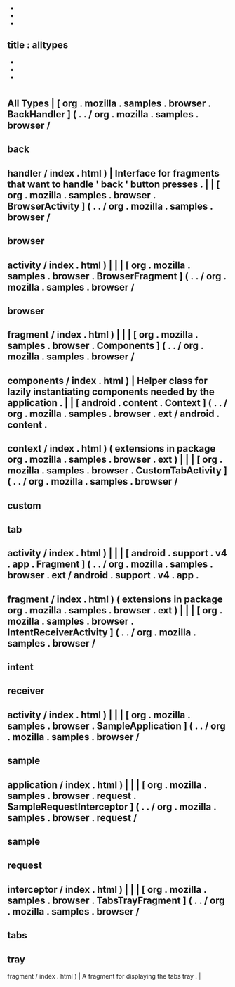 -
-
-
title
:
alltypes
-
-
-
-
#
#
#
All
Types
|
[
org
.
mozilla
.
samples
.
browser
.
BackHandler
]
(
.
.
/
org
.
mozilla
.
samples
.
browser
/
-
back
-
handler
/
index
.
html
)
|
Interface
for
fragments
that
want
to
handle
'
back
'
button
presses
.
|
|
[
org
.
mozilla
.
samples
.
browser
.
BrowserActivity
]
(
.
.
/
org
.
mozilla
.
samples
.
browser
/
-
browser
-
activity
/
index
.
html
)
|
|
|
[
org
.
mozilla
.
samples
.
browser
.
BrowserFragment
]
(
.
.
/
org
.
mozilla
.
samples
.
browser
/
-
browser
-
fragment
/
index
.
html
)
|
|
|
[
org
.
mozilla
.
samples
.
browser
.
Components
]
(
.
.
/
org
.
mozilla
.
samples
.
browser
/
-
components
/
index
.
html
)
|
Helper
class
for
lazily
instantiating
components
needed
by
the
application
.
|
|
[
android
.
content
.
Context
]
(
.
.
/
org
.
mozilla
.
samples
.
browser
.
ext
/
android
.
content
.
-
context
/
index
.
html
)
(
extensions
in
package
org
.
mozilla
.
samples
.
browser
.
ext
)
|
|
|
[
org
.
mozilla
.
samples
.
browser
.
CustomTabActivity
]
(
.
.
/
org
.
mozilla
.
samples
.
browser
/
-
custom
-
tab
-
activity
/
index
.
html
)
|
|
|
[
android
.
support
.
v4
.
app
.
Fragment
]
(
.
.
/
org
.
mozilla
.
samples
.
browser
.
ext
/
android
.
support
.
v4
.
app
.
-
fragment
/
index
.
html
)
(
extensions
in
package
org
.
mozilla
.
samples
.
browser
.
ext
)
|
|
|
[
org
.
mozilla
.
samples
.
browser
.
IntentReceiverActivity
]
(
.
.
/
org
.
mozilla
.
samples
.
browser
/
-
intent
-
receiver
-
activity
/
index
.
html
)
|
|
|
[
org
.
mozilla
.
samples
.
browser
.
SampleApplication
]
(
.
.
/
org
.
mozilla
.
samples
.
browser
/
-
sample
-
application
/
index
.
html
)
|
|
|
[
org
.
mozilla
.
samples
.
browser
.
request
.
SampleRequestInterceptor
]
(
.
.
/
org
.
mozilla
.
samples
.
browser
.
request
/
-
sample
-
request
-
interceptor
/
index
.
html
)
|
|
|
[
org
.
mozilla
.
samples
.
browser
.
TabsTrayFragment
]
(
.
.
/
org
.
mozilla
.
samples
.
browser
/
-
tabs
-
tray
-
fragment
/
index
.
html
)
|
A
fragment
for
displaying
the
tabs
tray
.
|
